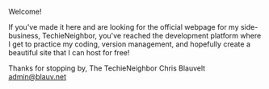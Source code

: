 Welcome!

If you've made it here and are looking for the official webpage for my side-business, TechieNeighbor, you've reached the development platform where I get to practice my coding, version management, and hopefully create a beautiful site that I can host for free!

Thanks for stopping by,
The TechieNeighbor
Chris Blauvelt
admin@blauv.net
